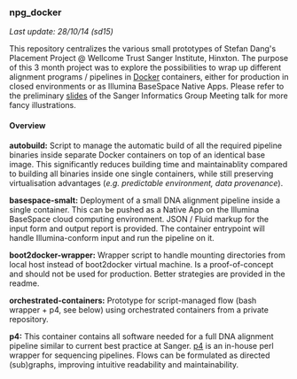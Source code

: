 ### npg_docker

*Last update: 28/10/14 (sd15)*

This repository centralizes the various small prototypes of Stefan Dang's Placement Project @ Wellcome Trust Sanger Institute, Hinxton. The purpose of this 3 month project was to explore the possibilities to wrap up different alignment programs / pipelines in [Docker](https://www.docker.com/) containers, either for production in closed environments or as Illumina BaseSpace Native Apps. Please refer to the preliminary [slides](IGM-talk_docker-pipelines.pdf) of the Sanger Informatics Group Meeting talk for more fancy illustrations.

#### Overview

**autobuild:**
Script to manage the automatic build of all the required pipeline binaries inside separate Docker containers on top of an identical base image. This significantly reduces building time and maintainablity compared to building all binaries inside one single containers, while still preserving virtualisation advantages (*e.g. predictable environment, data provenance*).

**basespace-smalt:**
Deployment of a small DNA alignment pipeline inside a single container. This can be pushed as a Native App on the Illumina BaseSpace cloud computing environment. JSON / Fluid markup for the input form and output report is provided. The container entrypoint will handle Illumina-conform input and run the pipeline on it.

**boot2docker-wrapper:**
Wrapper script to handle mounting directories from local host instead of boot2docker virtual machine. Is a proof-of-concept and should not be used for production. Better strategies are provided in the readme.

**orchestrated-containers:**
Prototype for script-managed flow (bash wrapper + p4, see below) using orchestrated containers from a private repository.

**p4:**
This container contains all software needed for a full DNA alignment pipeline similar to current best practice at Sanger. [p4](https://github.com/wtsi-npg/p4) is an in-house perl wrapper for sequencing pipelines. Flows can be formulated as directed (sub)graphs, improving intuitive readability and maintainability.
